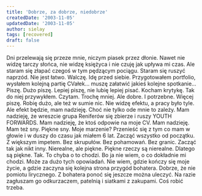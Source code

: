 ```yaml
---
title: 'Dobrze, za dobrze, niedobrze'
createdDate: '2003-11-05'
updatedDate: '2003-11-05'
author: sielay
tags: [recovered]
draft: false
---
```


Dni przelewają się przeze mnie, niczym piasek przez dłonie. Nawet nie widzę tarczy słońca, nie widzę księżyca i nie czuję jak upływa mi czas. Ale staram się złapać czegoś w tym pędzącym pociągu. Staram się ruszyć naprzód. Nie jest łatwo. Walczę. Idę przed siebie. Przygotowałem portfolio, wysłałem kolejną partię CVałek… muszę załatwić jakieś kolejne spotkanie… Piszę. Dużo piszę. Lepiej piszę, nie lubię lepiej pisać. Kocham krytykę. Tak do niej przywykłem. Czytam. Trochę mniej. Ale dobre. I potrzebne. Więcej piszę. Robię dużo, ale też w sumie nic. Nie widzę efektu, a pracy było tyle. Ale efekt będzie, mam nadzieję. Choć nie tylko ode mnie to zależy. Mam nadzieję, że wreszcie grupa Reniferów się zbierze i ruszy YOUTH FORWARDS. Mam nadzieję, że ktoś odpowie na moje CV. Mam nadzieję. Mam też sny. Piękne sny. Moje marzenie? Przenieść się z tym co mam w głowie i w duszy do czasu jak miałem 6 lat. Zacząć wszystko od początku. Z większym impetem. Bez skrupułów. Bez pohamowań. Bez granic. Zacząć tak jak nikt inny. Nierealne, ale piękne. Piękne rzeczy są nierealne. Dlatego są piękne. Tak. To chyba o to chodzi. Bo ja nie wiem, o co dokładnie mi chodzi. Może za dużo tych opowiadań. Nie wiem, gdzie kończy się moje życie, a gdzie zaczyna się kolejna strona przygód bohatera. Dobrze, że nie pomiotu lirycznego. Z bohatera ponoć się jeszcze można uleczyć. Na razie zagłuszam go odkurzaczem, patelnią i siatkami z zakupami. Coś robić trzeba.
